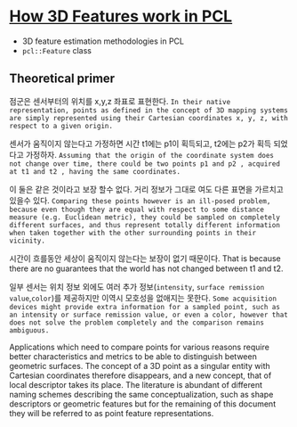 # [How 3D Features work in PCL](http://pointclouds.org/documentation/tutorials/how_features_work.php)

- 3D feature estimation methodologies in PCL
- `pcl::Feature` class


## Theoretical primer

점군은 센서부터의 위치를 x,y,z 좌표로 표현한다. `In their native representation, points as defined in the concept of 3D mapping systems are simply represented using their Cartesian coordinates x, y, z, with respect to a given origin. `

센서가 움직이지 않는다고 가정하면 시간 t1에는 p1이 획득되고, t2에는 p2가 획득 되었다고 가정하자. `Assuming that the origin of the coordinate system does not change over time, there could be two points p1 and p2 , acquired at t1 and t2 , having the same coordinates. `

이 둘은 같은 것이라고 보장 할수 없다. 거리 정보가 그대로 여도 다른 표면을 가르치고 있을수 있다. `Comparing these points however is an ill-posed problem, because even though they are equal with respect to some distance measure (e.g. Euclidean metric), they could be sampled on completely different surfaces, and thus represent totally different information when taken together with the other surrounding points in their vicinity. `

시간이 흐를동안 세상이 움직이지 않는다는 보장이 없기 때문이다. That is because there are no guarantees that the world has not changed between t1 and t2. 


일부 센서는 위치 정보 외에도 여러 추가 정보(`intensity`, `surface remission value`,`color`)를 제공하지만 이역시 모호성을 없애지는 못한다. `Some acquisition devices might provide extra information for a sampled point, such as an intensity or surface remission value, or even a color, however that does not solve the problem completely and the comparison remains ambiguous.`

Applications which need to compare points for various reasons require better characteristics and metrics to be able to distinguish between geometric surfaces. The concept of a 3D point as a singular entity with Cartesian coordinates therefore disappears, and a new concept, that of local descriptor takes its place. The literature is abundant of different naming schemes describing the same conceptualization, such as shape descriptors or geometric features but for the remaining of this document they will be referred to as point feature representations.